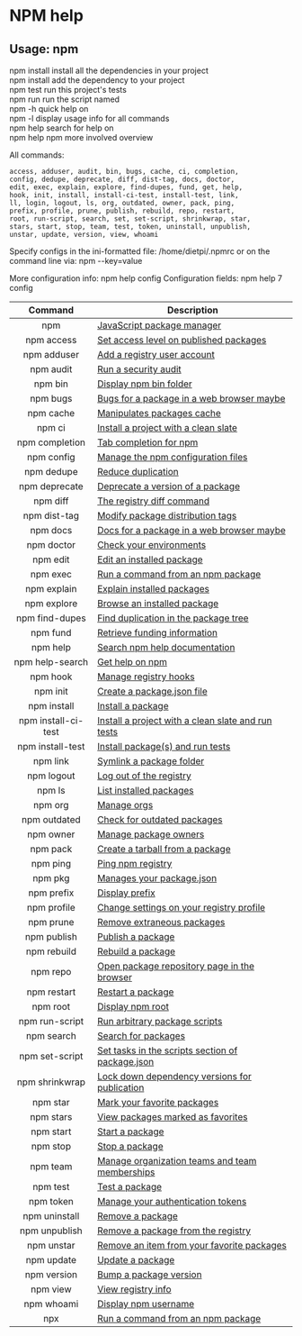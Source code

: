 # NPM help

## Usage: npm <command>

npm install        install all the dependencies in your project  
npm install <foo>  add the <foo> dependency to your project  
npm test           run this project's tests  
npm run <foo>      run the script named <foo>  
npm <command> -h   quick help on <command>  
npm -l             display usage info for all commands  
npm help <term>    search for help on <term>  
npm help npm       more involved overview  

All commands:

    access, adduser, audit, bin, bugs, cache, ci, completion,
    config, dedupe, deprecate, diff, dist-tag, docs, doctor,
    edit, exec, explain, explore, find-dupes, fund, get, help,
    hook, init, install, install-ci-test, install-test, link,
    ll, login, logout, ls, org, outdated, owner, pack, ping,
    prefix, profile, prune, publish, rebuild, repo, restart,
    root, run-script, search, set, set-script, shrinkwrap, star,
    stars, start, stop, team, test, token, uninstall, unpublish,
    unstar, update, version, view, whoami

Specify configs in the ini-formatted file:
    /home/dietpi/.npmrc
or on the command line via: npm <command> --key=value

More configuration info: npm help config
Configuration fields: npm help 7 config

|Command|Description|
|:------------------------------------:|------------------------------------|
|npm|[JavaScript package manager](https://docs.npmjs.com/cli/v7/commands/npm)|  
|npm access|[Set access level on published packages](https://docs.npmjs.com/cli/v7/commands/npm-access)|
|npm adduser|[Add a registry user account](https://docs.npmjs.com/cli/v7/commands/npm-adduser)|
|npm audit|[Run a security audit](https://docs.npmjs.com/cli/v7/commands/npm-audit)|
|npm bin|[Display npm bin folder](https://docs.npmjs.com/cli/v7/commands/npm-bin)|
|npm bugs|[Bugs for a package in a web browser maybe](https://docs.npmjs.com/cli/v7/commands/npm-bugs)|
|npm cache|[Manipulates packages cache](https://docs.npmjs.com/cli/v7/commands/npm-cache)|
|npm ci|[Install a project with a clean slate](https://docs.npmjs.com/cli/v7/commands/npm-ci)|
|npm completion|[Tab completion for npm](https://docs.npmjs.com/cli/v7/commands/npm-completion)|
|npm config|[Manage the npm configuration files](https://docs.npmjs.com/cli/v7/commands/npm-config)|
|npm dedupe|[Reduce duplication](https://docs.npmjs.com/cli/v7/commands/npm-dedupe)|
|npm deprecate|[Deprecate a version of a package](https://docs.npmjs.com/cli/v7/commands/npm-deprecate)|
|npm diff|[The registry diff command](https://docs.npmjs.com/cli/v7/commands/npm-diff)|
|npm dist-tag|[Modify package distribution tags](https://docs.npmjs.com/cli/v7/commands/npm-dist-tag)|
|npm docs|[Docs for a package in a web browser maybe](https://docs.npmjs.com/cli/v7/commands/npm-docs)|
|npm doctor|[Check your environments](https://docs.npmjs.com/cli/v7/commands/npm-doctor)|
|npm edit|[Edit an installed package](https://docs.npmjs.com/cli/v7/commands/npm-edit)|
|npm exec|[Run a command from an npm package](https://docs.npmjs.com/cli/v7/commands/npm-exec)|
|npm explain|[Explain installed packages](https://docs.npmjs.com/cli/v7/commands/npm-explain)|
|npm explore|[Browse an installed package](https://docs.npmjs.com/cli/v7/commands/npm-explore)|
|npm find-dupes|[Find duplication in the package tree](https://docs.npmjs.com/cli/v7/commands/npm-find-dupes)|
|npm fund|[Retrieve funding information](https://docs.npmjs.com/cli/v7/commands/npm-fund)|
|npm help|[Search npm help documentation](https://docs.npmjs.com/cli/v7/commands/npm-help)|
|npm help-search|[Get help on npm](https://docs.npmjs.com/cli/v7/commands/npm-help-search)|
|npm hook|[Manage registry hooks](https://docs.npmjs.com/cli/v7/commands/npm-hook)|
|npm init|[Create a package.json file](https://docs.npmjs.com/cli/v7/commands/npm-init)|
|npm install|[Install a package](https://docs.npmjs.com/cli/v7/commands/npm-install)|
|npm install-ci-test|[Install a project with a clean slate and run tests](https://docs.npmjs.com/cli/v7/commands/npm-install-ci-test)|
|npm install-test|[Install package(s) and run tests](https://docs.npmjs.com/cli/v7/commands/npm-install-test)|
|npm link|[Symlink a package folder](https://docs.npmjs.com/cli/v7/commands/npm-link)|
|npm logout|[Log out of the registry](https://docs.npmjs.com/cli/v7/commands/npm-logout)|
|npm ls|[List installed packages](https://docs.npmjs.com/cli/v7/commands/npm-ls)|
|npm org|[Manage orgs](https://docs.npmjs.com/cli/v7/commands/npm-org)|
|npm outdated|[Check for outdated packages](https://docs.npmjs.com/cli/v7/commands/npm-outdated)|
|npm owner|[Manage package owners](https://docs.npmjs.com/cli/v7/commands/npm-owner)|
|npm pack|[Create a tarball from a package](https://docs.npmjs.com/cli/v7/commands/npm-pack)|
|npm ping|[Ping npm registry](https://docs.npmjs.com/cli/v7/commands/npm-ping)|
|npm pkg|[Manages your package.json](https://docs.npmjs.com/cli/v7/commands/npm-pkg)|
|npm prefix|[Display prefix](https://docs.npmjs.com/cli/v7/commands/npm-prefix)|
|npm profile|[Change settings on your registry profile](https://docs.npmjs.com/cli/v7/commands/npm-profile)|
|npm prune|[Remove extraneous packages](https://docs.npmjs.com/cli/v7/commands/npm-prune)|
|npm publish|[Publish a package](https://docs.npmjs.com/cli/v7/commands/npm-publish)|
|npm rebuild|[Rebuild a package](https://docs.npmjs.com/cli/v7/commands/npm-rebuild)|
|npm repo|[Open package repository page in the browser](https://docs.npmjs.com/cli/v7/commands/npm-repo)|
|npm restart|[Restart a package](https://docs.npmjs.com/cli/v7/commands/npm-restart)|
|npm root|[Display npm root](https://docs.npmjs.com/cli/v7/commands/npm-root)|
|npm run-script|[Run arbitrary package scripts](https://docs.npmjs.com/cli/v7/commands/npm-run-script)|
|npm search|[Search for packages](https://docs.npmjs.com/cli/v7/commands/npm-search)|
|npm set-script|[Set tasks in the scripts section of package.json](https://docs.npmjs.com/cli/v7/commands/npm-set-script)|
|npm shrinkwrap|[Lock down dependency versions for publication](https://docs.npmjs.com/cli/v7/commands/npm-shrinkwrap)|
|npm star|[Mark your favorite packages](https://docs.npmjs.com/cli/v7/commands/npm-star)|
|npm stars|[View packages marked as favorites](https://docs.npmjs.com/cli/v7/commands/npm-stars)|
|npm start|[Start a package](https://docs.npmjs.com/cli/v7/commands/npm-start)|
|npm stop|[Stop a package](https://docs.npmjs.com/cli/v7/commands/npm-stop)|
|npm team|[Manage organization teams and team memberships](https://docs.npmjs.com/cli/v7/commands/npm-team)|
|npm test|[Test a package](https://docs.npmjs.com/cli/v7/commands/npm-test)|
|npm token|[Manage your authentication tokens](https://docs.npmjs.com/cli/v7/commands/npm-token)|
|npm uninstall|[Remove a package](https://docs.npmjs.com/cli/v7/commands/npm-uninstall)|
|npm unpublish|[Remove a package from the registry](https://docs.npmjs.com/cli/v7/commands/npm-unpublish)|
|npm unstar|[Remove an item from your favorite packages](https://docs.npmjs.com/cli/v7/commands/npm-unstar)|
|npm update|[Update a package](https://docs.npmjs.com/cli/v7/commands/npm-update)|
|npm version|[Bump a package version](https://docs.npmjs.com/cli/v7/commands/npm-version)|
|npm view|[View registry info](https://docs.npmjs.com/cli/v7/commands/npm-view)|
|npm whoami|[Display npm username](https://docs.npmjs.com/cli/v7/commands/npm-whoami)|
|npx|[Run a command from an npm package](https://docs.npmjs.com/cli/v7/commands/npx)|
